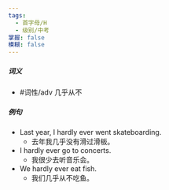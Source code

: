 ```yaml
---
tags:
  - 首字母/H
  - 级别/中考
掌握: false
模糊: false
---
```

##### 词义
- #词性/adv  几乎从不
##### 例句
- Last year, I hardly ever went skateboarding.
	- 去年我几乎没有滑过滑板。
- I hardly ever go to concerts.
	- 我很少去听音乐会。
- We hardly ever eat fish.
	- 我们几乎从不吃鱼。
